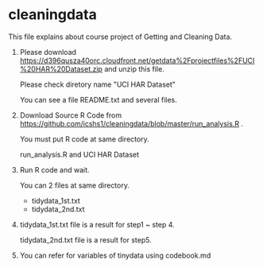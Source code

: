 cleaningdata
============
This file explains about course project of Getting and Cleaning Data.

1) Please download https://d396qusza40orc.cloudfront.net/getdata%2Fprojectfiles%2FUCI%20HAR%20Dataset.zip 
   and unzip this file.
   
   Please check diretory name "UCI HAR Dataset"

   You can see a file README.txt and several files.


2) Download Source R Code from https://github.com/icshs1/cleaningdata/blob/master/run_analysis.R .

   You must put R code at same directory.

   run_analysis.R and UCI HAR Dataset

3) Run R code and wait.

   You can 2 files at same directory.  

     - tidydata_1st.txt
     - tidydata_2nd.txt

4) tidydata_1st.txt file is a result for step1 ~ step 4.

   tidydata_2nd.txt file is a result for step5.
   
5) You can refer for variables of tinydata using codebook.md

     
   
  



